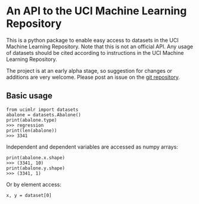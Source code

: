 # An API to the UCI Machine Learning Repository

This is a python package to enable easy access to datasets
in the UCI Machine Learning Repository. Note that this is not
an official API. Any usage of datasets should be cited
according to instructions in the UCI Machine Learning
Repository.

The project is at an early alpha stage, so suggestion for
changes or additions are very welcome. Please post an issue
on the [git repository](https://github.com/isacarnekvist/ucimlr).

## Basic usage

```
from ucimlr import datasets
abalone = datasets.Abalone()
print(abalone.type)
>>> regression
print(len(abalone))
>>> 3341
```

Independent and dependent variables are accessed as
numpy arrays:
```
print(abalone.x.shape)
>>> (3341, 10)
print(abalone.y.shape)
>>> (3341, 1)
```

Or by element access:
```
x, y = dataset[0]
```

